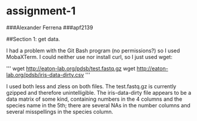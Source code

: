 # assignment-1
###Alexander Ferrena
###apf2139


##Section 1: get data.

I had a problem with the Git Bash program (no permissions?) so I used MobaXTerm.
I could neither use nor install curl, so I just used wget:

'''
wget http://eaton-lab.org/pdsb/test.fastq.gz
wget http://eaton-lab.org/pdsb/iris-data-dirty.csv
'''

I used both less and zless on both files. The test.fastq.gz is currently gzipped and therefore unintelligible. The iris-data-dirty file appears to be a data matrix of some kind, containing numbers in the 4 columns and the species name in the 5th; there are several NAs in the number columns and several misspellings in the species column.

